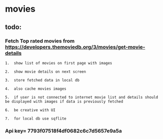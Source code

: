 # movies
## todo:
### Fetch Top rated movies from https://developers.themoviedb.org/3/movies/get-movie-details

	1.	show list of movies on first page with images
	
	2.	show movie details on next screen 
	
	3.	store fetched data in local db
	
	4.	also cache movies images
	
	5.	if user is not connected to internet movie list and details should be displayed with images if data is previously fetched
	
	6.	be creative with UI
	
	7.	for local db use sqflite


### Api key= 7793f07518f4df0682c6c7d5657e9a5a
